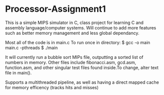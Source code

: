 # Processor-Assignment1
This is a simple MIPS simulator in C, class project for learning C and assembly language/computer systems. Will continue to
add more features such as better memory management and less global dependancy.

Most all of the code is in main.c
To run once in directory:
$ gcc -o main main.c -pthreads
$ ./main

It will currently run a bubble sort MIPs file, outputting a sorted list of numbers in memory. Other files include fibonacci.asm,
gcd.asm, function.asm, and other singular test files found inside.To change, alter text file in main().

Supports a multithreaded pipeline, as well as having a direct mapped cache for memory efficency (tracks hits and misses)


